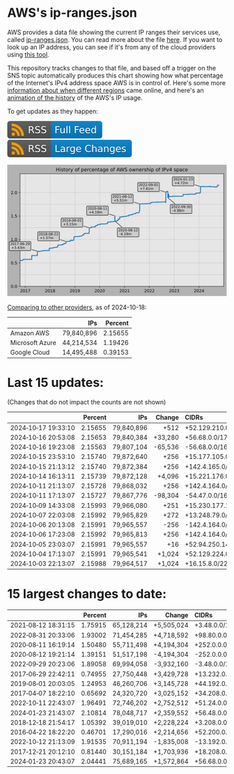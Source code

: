 # AWS's ip-ranges.json

AWS provides a data file showing the current IP ranges their
services use, called [ip-ranges.json](https://ip-ranges.amazonaws.com/ip-ranges.json).
You can read more about the file [here](https://docs.aws.amazon.com/general/latest/gr/aws-ip-ranges.html).
If you want to look up an IP address, you can see if it's from any of the cloud providers using [this tool](https://cloud-ips.s3-us-west-2.amazonaws.com/index.html).

This repository tracks changes to that file, and based off a trigger on the SNS 
topic automatically produces this chart showing how what percentage of the 
Internet's IPv4 address space AWS is in control of.  Here's some 
more [information about when different regions](announces.md) came 
online, and here's an [animation of the history](https://youtu.be/Su25yl7eol8) 
of the AWS's IP usage.

To get updates as they happen:

[![RSS Icon (Full Feed)](images/rss_badge.svg)](https://raw.githubusercontent.com/seligman/aws-ip-ranges/master/rss.xml)
[![RSS Icon (Large Changes)](images/rss_badge_partial.svg)](https://raw.githubusercontent.com/seligman/aws-ip-ranges/master/rss_big_changes.xml)

![History of AWS](history_count.svg)

[Comparing to other providers](https://github.com/seligman/cloud_sizes), as of 2024-10-18:

| | IPs | Percent |
| --- | ---: | ---: |
| Amazon AWS | 79,840,896 | 2.15655 |
| Microsoft Azure | 44,214,534 | 1.19426 |
| Google Cloud | 14,495,488 | 0.39153 |


# Last 15 updates:

(Changes that do not impact the counts are not shown)

| | Percent | IPs | Change | CIDRs |
| :--- | ---: | ---: | ---: | :--- |
| 2024&#8209;10&#8209;17&nbsp;19:33:10 | 2.15655 | 79,840,896 | +512 | +52.129.210.0/23 |
| 2024&#8209;10&#8209;16&nbsp;20:53:08 | 2.15653 | 79,840,384 | +33,280 | +56.68.0.0/17,&nbsp;+52.129.208.0/23 |
| 2024&#8209;10&#8209;16&nbsp;19:23:08 | 2.15563 | 79,807,104 | -65,536 | -56.68.0.0/16 |
| 2024&#8209;10&#8209;15&nbsp;23:53:10 | 2.15740 | 79,872,640 | +256 | +15.177.105.0/24 |
| 2024&#8209;10&#8209;15&nbsp;21:13:12 | 2.15740 | 79,872,384 | +256 | +142.4.165.0/24 |
| 2024&#8209;10&#8209;14&nbsp;16:13:11 | 2.15739 | 79,872,128 | +4,096 | +15.221.176.0/20 |
| 2024&#8209;10&#8209;11&nbsp;21:13:07 | 2.15728 | 79,868,032 | +256 | +142.4.164.0/24 |
| 2024&#8209;10&#8209;11&nbsp;17:13:07 | 2.15727 | 79,867,776 | -98,304 | -54.47.0.0/16,&nbsp;-54.46.128.0/17 |
| 2024&#8209;10&#8209;09&nbsp;14:33:08 | 2.15993 | 79,966,080 | +251 | +15.230.177.128/25,&nbsp;+15.230.177.64/26,&nbsp;+15.230.177.32/27,&nbsp;... |
| 2024&#8209;10&#8209;07&nbsp;22:03:08 | 2.15992 | 79,965,829 | +272 | +13.248.79.0/24,&nbsp;+76.223.170.96/28 |
| 2024&#8209;10&#8209;06&nbsp;20:13:08 | 2.15991 | 79,965,557 | -256 | -142.4.164.0/24 |
| 2024&#8209;10&#8209;06&nbsp;17:23:08 | 2.15992 | 79,965,813 | +256 | +142.4.164.0/24 |
| 2024&#8209;10&#8209;05&nbsp;23:03:07 | 2.15991 | 79,965,557 | +16 | +52.94.250.144/28 |
| 2024&#8209;10&#8209;04&nbsp;17:13:07 | 2.15991 | 79,965,541 | +1,024 | +52.129.224.0/22 |
| 2024&#8209;10&#8209;03&nbsp;22:13:07 | 2.15988 | 79,964,517 | +1,024 | +16.15.8.0/22 |


# 15 largest changes to date:

| | Percent | IPs | Change | CIDRs |
| :--- | ---: | ---: | ---: | :--- |
| 2021&#8209;08&#8209;12&nbsp;18:31:15 | 1.75915 | 65,128,214 | +5,505,024 | +3.48.0.0/12,&nbsp;+35.96.0.0/12,&nbsp;+3.152.0.0/13,&nbsp;... |
| 2022&#8209;08&#8209;31&nbsp;20:33:06 | 1.93002 | 71,454,285 | +4,718,592 | +98.80.0.0/12,&nbsp;+184.32.0.0/12,&nbsp;+13.184.0.0/13,&nbsp;... |
| 2020&#8209;08&#8209;11&nbsp;16:19:14 | 1.50480 | 55,711,498 | +4,194,304 | +252.0.0.0/10 |
| 2020&#8209;08&#8209;12&nbsp;19:21:14 | 1.39151 | 51,517,198 | -4,194,304 | -252.0.0.0/10 |
| 2022&#8209;09&#8209;29&nbsp;20:23:06 | 1.89058 | 69,994,058 | -3,932,160 | -3.48.0.0/12,&nbsp;-35.96.0.0/12,&nbsp;-3.240.0.0/13,&nbsp;... |
| 2017&#8209;06&#8209;29&nbsp;22:42:11 | 0.74955 | 27,750,448 | +3,429,728 | +13.232.0.0/13,&nbsp;+34.240.0.0/13,&nbsp;+35.168.0.0/13,&nbsp;... |
| 2019&#8209;08&#8209;01&nbsp;20:03:05 | 1.24953 | 46,260,706 | +3,145,728 | +44.192.0.0/10,&nbsp;-3.192.0.0/12 |
| 2017&#8209;04&#8209;07&nbsp;18:22:10 | 0.65692 | 24,320,720 | +3,025,152 | +34.208.0.0/12,&nbsp;+34.224.0.0/12,&nbsp;+13.58.0.0/15,&nbsp;... |
| 2022&#8209;10&#8209;11&nbsp;22:43:07 | 1.96491 | 72,746,202 | +2,752,512 | +51.24.0.0/13,&nbsp;+57.104.0.0/13,&nbsp;+51.20.0.0/14,&nbsp;... |
| 2024&#8209;01&#8209;23&nbsp;21:43:07 | 2.10814 | 78,048,717 | +2,359,552 | +56.48.0.0/13,&nbsp;+16.28.0.0/14,&nbsp;+16.64.0.0/14,&nbsp;... |
| 2018&#8209;12&#8209;18&nbsp;21:54:17 | 1.05392 | 39,019,010 | +2,228,224 | +3.208.0.0/12,&nbsp;+3.224.0.0/12,&nbsp;+13.48.0.0/15 |
| 2016&#8209;04&#8209;22&nbsp;18:22:20 | 0.46701 | 17,290,016 | +2,214,656 | +52.200.0.0/13,&nbsp;+52.208.0.0/13,&nbsp;+52.36.0.0/14,&nbsp;... |
| 2022&#8209;10&#8209;12&nbsp;21:13:09 | 1.91535 | 70,911,194 | -1,835,008 | -13.192.0.0/13,&nbsp;-16.28.0.0/14,&nbsp;-40.172.0.0/14,&nbsp;... |
| 2017&#8209;12&#8209;21&nbsp;20:12:10 | 0.81440 | 30,151,184 | +1,703,936 | +18.208.0.0/13,&nbsp;+18.204.0.0/14,&nbsp;+18.224.0.0/14,&nbsp;... |
| 2024&#8209;01&#8209;23&nbsp;20:43:07 | 2.04441 | 75,689,165 | +1,572,864 | +56.68.0.0/14,&nbsp;+56.128.0.0/14,&nbsp;+56.136.0.0/14,&nbsp;... |

